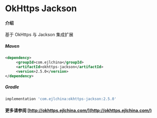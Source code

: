 # OkHttps Jackson

#### 介绍

基于 OkHttps 与 Jackson 集成扩展


##### Maven

```xml
<dependency>
     <groupId>com.ejlchina</groupId>
     <artifactId>okhttps-jackson</artifactId>
     <version>2.5.0</version>
</dependency>
```

##### Gradle

```groovy
implementation 'com.ejlchina:okhttps-jackson:2.5.0'
```

#### 更多请参阅 [http://okhttps.ejlchina.com/](http://okhttps.ejlchina.com/)
